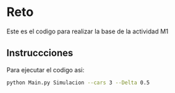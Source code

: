 # Reto

Este es el codigo para realizar la base de la actividad M1

## Instruccciones

Para ejecutar el codigo asi:

```bash
python Main.py Simulacion --cars 3 --Delta 0.5
```
